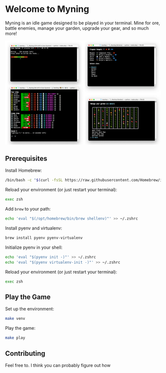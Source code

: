 # Welcome to Myning

Myning is an idle game designed to be played in your terminal.
Mine for ore, battle enemies, manage your garden, upgrade your gear, and so much more!

![image of myning gameplay](https://github.com/TheRedPanda17/myning/blob/main/images/myning.png?raw=true)

## Prerequisites

Install Homebrew:

```bash
/bin/bash -c "$(curl -fsSL https://raw.githubusercontent.com/Homebrew/install/HEAD/install.sh)"
```

Reload your environment (or just restart your terminal):

```bash
exec zsh
```

Add `brew` to your path:

```bash
echo 'eval "$(/opt/homebrew/bin/brew shellenv)"' >> ~/.zshrc
```

Install pyenv and virtualenv:

```bash
brew install pyenv pyenv-virtualenv
```

Initialize pyenv in your shell:

```bash
echo 'eval "$(pyenv init -)"' >> ~/.zshrc
echo 'eval "$(pyenv virtualenv-init -)"' >> ~/.zshrc
```

Reload your environment (or just restart your terminal):

```bash
exec zsh
```

## Play the Game

Set up the environment:

```bash
make venv
```

Play the game:

```bash
make play
```

## Contributing

Feel free to. I think you can probably figure out how
